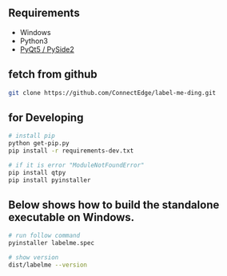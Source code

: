 ## Requirements

- Windows
- Python3
- [PyQt5 / PySide2](http://www.riverbankcomputing.co.uk/software/pyqt/intro)
## fetch from github

```bash
git clone https://github.com/ConnectEdge/label-me-ding.git
```

## for Developing
```bash
# install pip
python get-pip.py
pip install -r requirements-dev.txt  

# if it is error "ModuleNotFoundError"
pip install qtpy
pip install pyinstaller
```
## Below shows how to build the standalone executable on Windows.  

```bash
# run follow command
pyinstaller labelme.spec

# show version
dist/labelme --version
```